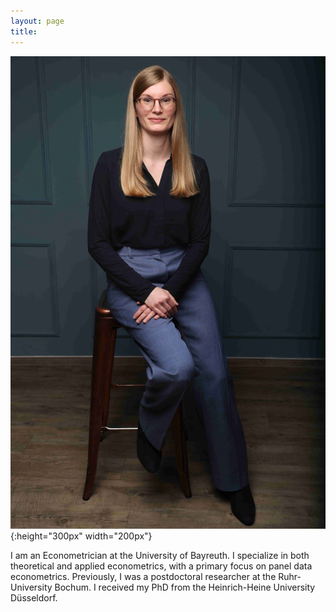 ```yaml
---
layout: page
title:
---
```


![My Image](assets/img/avatar.jpg){:height="300px" width="200px"}

I am an Econometrician at the University of Bayreuth. I specialize in both theoretical and applied econometrics, with a primary focus on panel data econometrics. Previously, I was a postdoctoral researcher at the Ruhr-University Bochum. I received my PhD from the Heinrich-Heine University Düsseldorf.
